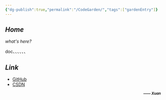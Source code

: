 ```yaml
---
{"dg-publish":true,"permalink":"/CodeGarden/","tags":["gardenEntry"]}
---
```


## ***Home***
*what's here?*

doc、、、、、、

## ***Link***
* [GitHub](https://github.com/WhiteCells "WhiteCells")
* [CSDN](https://blog.csdn.net/xuan3215 "無名貓桑的博客")
***<p align="right"><small>—— Xuan</small></p>***

